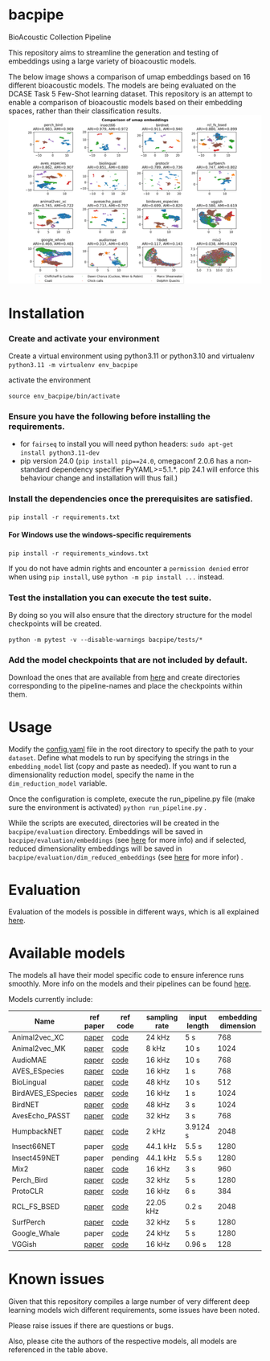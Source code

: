 # bacpipe
BioAcoustic Collection Pipeline

This repository aims to streamline the generation and testing of embeddings using a large variety of bioacoustic models. 

The below image shows a comparison of umap embeddings based on 16 different bioacoustic models. The models are being evaluated on the DCASE Task 5 Few-Shot learning dataset. This repository is an attempt to enable a comparison of bioacoustic models based on their embedding spaces, rather than their classification results.
![](src/ComparisonPlot.png)

# Installation

### Create and activate your environment

Create a virtual environment using python3.11 or python3.10 and virtualenv
`python3.11 -m virtualenv env_bacpipe`

activate the environment

`source env_bacpipe/bin/activate`

### Ensure you have the following before installing the requirements.
- for `fairseq` to install you will need python headers:
`sudo apt-get install python3.11-dev`
- pip version 24.0 (`pip install pip==24.0`, omegaconf 2.0.6 has a non-standard dependency specifier PyYAML>=5.1.*. pip 24.1 will enforce this behaviour change and installation will thus fail.)

### Install the dependencies once the prerequisites are satisfied.

`pip install -r requirements.txt`

#### For Windows use the windows-specific requirements

`pip install -r requirements_windows.txt`

If you do not have admin rights and encounter a `permission denied` error when using `pip install`, use `python -m pip install ...` instead.

### Test the installation you can execute the test suite. 

By doing so you will also ensure that the directory structure for the model checkpoints will be created.

`python -m pytest -v --disable-warnings bacpipe/tests/*`


### Add the model checkpoints that are not included by default.

Download the ones that are available from [here](https://github.com/bioacoustic-ai/bacpipe/tree/main/bacpipe/pipelines) and create directories corresponding to the pipeline-names and place the checkpoints within them. 

# Usage

Modify the [config.yaml](config.yaml) file in the root directory to specify the path to your `dataset`. Define what models to run by specifying the strings in the `embedding_model` list (copy and paste as needed). If you want to run a dimensionality reduction model, specify the name in the `dim_reduction_model` variable.

Once the configuration is complete, execute the run_pipeline.py file (make sure the environment is activated)
`python run_pipeline.py` .

While the scripts are executed, directories will be created in the `bacpipe/evaluation` directory. Embeddings will be saved in `bacpipe/evaluation/embeddings` (see [here](bacpipe/evaluation/embeddings/README.md) for more info) and if selected, reduced dimensionality embeddings will be saved in `bacpipe/evaluation/dim_reduced_embeddings` (see [here](bacpipe/evaluation/dim_reduced_embeddings/README.md) for more infor) . 

# Evaluation

Evaluation of the models is possible in different ways, which is all explained  [here](bacpipe/evaluation/README.md). 



# Available models

The models all have their model specific code to ensure inference runs smoothly. More info on the models and their pipelines can be found [here](bacpipe/pipelines/README.md).

Models currently include:

|   Name|   ref paper|   ref code|   sampling rate|   input length| embedding dimension |
|---|---|---|---|---|---|
|  Animal2vec_XC|   [paper](https://arxiv.org/abs/2406.01253)   |   [code](https://github.com/livingingroups/animal2vec)    |   24 kHz|   5 s| 768 |
|  Animal2vec_MK|   [paper](https://arxiv.org/abs/2406.01253)   |   [code](https://github.com/livingingroups/animal2vec)    |   8 kHz|   10 s| 1024 |
|   AudioMAE    |   [paper](https://proceedings.neurips.cc/paper_files/paper/2022/hash/b89d5e209990b19e33b418e14f323998-Abstract-Conference.html)   |   [code](https://github.com/facebookresearch/AudioMAE)    |   16 kHz|   10 s| 768 |
|   AVES_ESpecies        |   [paper](https://arxiv.org/abs/2210.14493)   |   [code](https://github.com/earthspecies/aves)    |   16 kHz|   1 s| 768 |
|   BioLingual  |   [paper](https://arxiv.org/abs/2308.04978)   |   [code](https://github.com/david-rx/biolingual)    |   48 kHz|   10 s| 512 |
|   BirdAVES_ESpecies    |   [paper](https://arxiv.org/abs/2210.14493)   |   [code](https://github.com/earthspecies/aves)    |   16 kHz|   1 s| 1024 |
|   BirdNET     |   [paper](https://www.sciencedirect.com/science/article/pii/S1574954121000273)   |   [code](https://github.com/kahst/BirdNET-Analyzer)    |   48 kHz|   3 s| 1024 |
|   AvesEcho_PASST   |   [paper](https://arxiv.org/abs/2409.15383)   |   [code](https://gitlab.com/arise-biodiversity/DSI/algorithms/avesecho-v1)    |   32 kHz|   3 s| 768 |
|   HumpbackNET |   [paper](https://pubs.aip.org/asa/jasa/article/155/3/2050/3271347)   |   [code](https://github.com/vskode/acodet)    |   2 kHz|   3.9124 s| 2048|
|   Insect66NET |   paper   |   [code](https://github.com/danstowell/insect_classifier_GDSC23_insecteffnet)    |   44.1 kHz|   5.5 s| 1280 |
|   Insect459NET |   paper   |   pending    |   44.1 kHz|   5.5 s| 1280 |
|   Mix2        |   [paper](https://arxiv.org/abs/2403.09598)   |   [code](https://github.com/ilyassmoummad/Mix2/tree/main)    |   16 kHz|   3 s| 960 |
|   Perch_Bird       |   [paper](https://www.nature.com/articles/s41598-023-49989-z.epdf)   |   [code](https://github.com/google-research/perch)    |   32 kHz|   5 s| 1280 |
|   ProtoCLR     |   [paper](https://arxiv.org/pdf/2409.08589)   |   [code](https://github.com/ilyassmoummad/ProtoCLR)    |   16 kHz|   6 s| 384 |
|   RCL_FS_BSED     |   [paper](https://arxiv.org/abs/2309.08971)   |   [code](https://github.com/ilyassmoummad/RCL_FS_BSED)    |   22.05 kHz|   0.2 s| 2048 |
|   SurfPerch       |   [paper](https://arxiv.org/abs/2404.16436)   |   [code](https://www.kaggle.com/models/google/surfperch)    |   32 kHz|   5 s| 1280 |
|   Google_Whale       |   paper   |   [code](https://www.kaggle.com/models/google/multispecies-whale/TensorFlow2/default/2)    |   24 kHz|   5 s| 1280 |
|   VGGish      |   [paper](https://ieeexplore.ieee.org/document/7952132)   |   [code](https://github.com/tensorflow/models/tree/master/research/audioset/vggish)    |   16 kHz|   0.96 s| 128 |


# Known issues

Given that this repository compiles a large number of very different deep learning models wich different requirements, some issues have been noted. 

Please raise issues if there are questions or bugs. 

Also, please cite the authors of the respective models, all models are referenced in the table above.